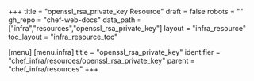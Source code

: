 +++
title = "openssl_rsa_private_key Resource"
draft = false
robots = ""
gh_repo = "chef-web-docs"
data_path = ["infra","resources","openssl_rsa_private_key"]
layout = "infra_resource"
toc_layout = "infra_resource_toc"

[menu]
  [menu.infra]
    title = "openssl_rsa_private_key"
    identifier = "chef_infra/resources/openssl_rsa_private_key"
    parent = "chef_infra/resources"
+++

<!-- The contents of this page are automatically generated from the openssl_rsa_private_key.yaml file in the data/infra/resources directory. -->
<!-- To suggest a change, edit the https://github.com/chef/chef/blob/main/lib/chef/resource/openssl_rsa_private_key.rb file and submit a pull request to the https://github.com/chef/chef repository. -->
<!-- markdownlint-disable-file -->

